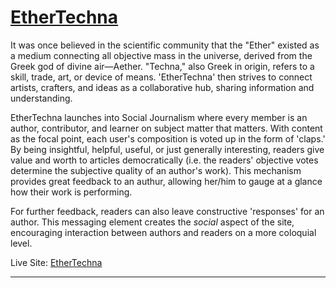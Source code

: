 # [EtherTechna](https://ethertechna.herokuapp.com/)


It was once believed in the scientific community that the "Ether" existed as a medium connecting all objective mass in the universe, derived from the Greek god of divine air—Aether.  "Techna," also Greek in origin, refers to a skill, trade, art, or device of means.  'EtherTechna' then strives to connect artists, crafters, and ideas as a collaborative hub, sharing information and understanding.

EtherTechna launches into Social Journalism where every member is an author, contributor, and learner on subject matter that matters.  With content as the focal point, each user's composition is voted up in the form of 'claps.'  By being insightful, helpful, useful, or just generally interesting, readers give value and worth to articles democratically (i.e. the readers' objective votes determine the subjective quality of an author's work).  This mechanism provides great feedback to an authur, allowing her/him to gauge at a glance how their work is performing.

For further feedback, readers can also leave constructive 'responses' for an author.  This messaging element creates the *social* aspect of the site, encouraging interaction between authors and readers on a more coloquial level.

Live Site: [EtherTechna](https://ethertechna.herokuapp.com/)

***

